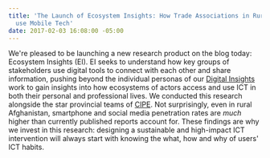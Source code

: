 ```yaml
---
title: 'The Launch of Ecosystem Insights: How Trade Associations in Rural Afghanistan
  use Mobile Tech'
date: 2017-02-03 16:08:00 -05:00
---
```


We're pleased to be launching a new research product on the blog today: Ecosystem Insights (EI). EI seeks to understand how key groups of stakeholders use digital tools to connect with each other and share information, pushing beyond the individual personas of our [Digital Insights](https://dai-global-digital.com/tags/?tag=digital-insights) work to gain insights into how ecosystems of actors access and use ICT in both their personal and professional lives. We conducted this research alongside the star provincial teams of [CIPE](http://www.cipe.org/). Not surprisingly, even in rural Afghanistan, smartphone and social media penetration rates are *much* higher than currently published reports account for. These findings are why we invest in this research: designing a sustainable and high-impact ICT intervention will always start with knowing the what, how and why of users' ICT habits.

<div class="infogram-embed" data-id="_/6WvsBFWfYDE6aaaGsCyc" data-type="interactive" data-title="Ecosystem Insights, Afghanistan"></div><script>!function(e,t,n,s){var i="InfogramEmbeds",o=e.getElementsByTagName(t),d=o[0],a=/^http:/.test(e.location)?"http:":"https:";if(/^\/{2}/.test(s)&&(s=a+s),window[i]&&window[i].initialized)window[i].process&&window[i].process();else if(!e.getElementById(n)){var r=e.createElement(t);r.async=1,r.id=n,r.src=s,d.parentNode.insertBefore(r,d)}}(document,"script","infogram-async","//e.infogr.am/js/dist/embed-loader-min.js");</script>